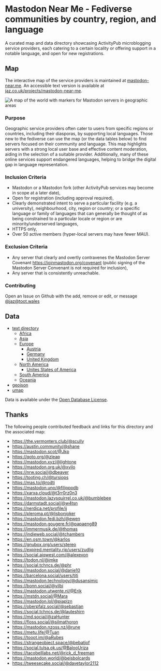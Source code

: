 # Mastodon Near Me -  Fediverse communities by country, region, and language
A curated map and data directory showcasing ActivityPub microblogging service providers, each catering to a certain locality or offering support in a notable language, and open for new registrations.

## Map 
The interactive map of the service providers is maintained at [mastodon-near.me](http://mastodon-near.me).  An accessible text version is available at [jaz.co.uk/projects/mastodon-near-me](https://jaz.co.uk/projects/mastodon-near-me/ ).

![A map of the world with markers for Mastodon servers in geographic areas](https://user-images.githubusercontent.com/3419832/229815849-9370631a-e986-4090-a18e-be2d5a8ce608.png)
### Purpose 
Geographic service providers often cater to users from specific regions or countries, including their diasporas, by supporting local languages. Those new to the fediverse can use the map (or the data tables below) to find servers focused on their community and language. This map highlights servers with a strong local user base and effective content moderation, aiding in the selection of a suitable provider. Additionally, many of these online services support endangered languages, helping to bridge the digital gap in language representation.

### Inclusion Criteria 
 - Mastodon or a Mastodon fork (other ActivityPub services may become in scope at a later date),
 - Open for registration (including approval required),
 - Clearly demonstrated intent to serve a particular facility (e.g. a university), neighbourhood, city, region or country; or a specific language or family of languages that can generally be thought of as being constrained to a particular locale or region or are minority/underserved languages,
 - HTTPS only,
 - Over 50 active members (hyper-local servers may have fewer MAU).
 
 ### Exclusion Criteria
  - Any server that clearly and overtly contravenes the Mastodon Server Covenant https://joinmastodon.org/covenant (public signing of the Mastodon Server Convenant is not required for inclusion),
  - Any server that is consistently unreachable.

### Contributing
Open an Issue on Github with the add, remove or edit, or message [@jaz@toot.wales](https://toot.wales/@jaz)

## Data 
 - [text directory](https://jaz.co.uk/projects/mastodon-near-me/)
   - [Africa](https://jaz.co.uk/projects/mastodon-near-me/#africa)
   - [Asia](https://jaz.co.uk/projects/mastodon-near-me/#asia)
   - [Europe](https://jaz.co.uk/projects/mastodon-near-me/#europe)
     - [Austria](https://jaz.co.uk/projects/mastodon-near-me/#austria-osterreich)
     - [Germany](https://jaz.co.uk/projects/mastodon-near-me/#germany-deutschland)
     - [United Kingdom](https://jaz.co.uk/projects/mastodon-near-me/#united-kingdom)
   - [North America](https://jaz.co.uk/projects/mastodon-near-me/#north-america)
     - [Unites States of America](https://jaz.co.uk/projects/mastodon-near-me/#unites-states-of-america)
   - [South America](https://jaz.co.uk/projects/mastodon-near-me/#south-america)
   - [Oceania](https://jaz.co.uk/projects/mastodon-near-me/#oceania)
 - [geojson](https://github.com/jazmichaelking/mastodon-near-me/blob/main/mastodon_near_me___global_mastodon_server_list_by_country_and_region.geojson)
 - [umap](https://github.com/jazmichaelking/mastodon-near-me/blob/main/umap_full_backup.umap)

Data is available under the [Open Database License](https://github.com/jazmichaelking/mastodon-near-me/blob/main/LICENSE).

## Thanks
The following people contributed feedback and links for this directory and the associated map:
 - https://the.vermonters.club/@scully
 - https://austin.community/@shane
 - https://mastodon.scot/@Jkp
 - https://qoto.org/@zleap
 - https://mastodon.xyz/@lightone
 - https://mastodon.org.uk/@xvilo
 - https://nrw.social/@dbeaver
 - https://tooting.ch/@tursiops
 - https://mas.to/@rodti
 - https://mastodon.uno/@filippodb
 - https://xarxa.cloud/@t3rr0rz0n3
 - https://mastodon.lazysquirrel.co.uk/@bumblebee
 - https://darmstadt.social/@w4tsn
 - https://nerdica.net/profile/ij
 - https://pleroma.pt/@lisbonjoker
 - https://mastodon.fedi.bzh/@ewen
 - https://mastodon.gougere.fr/@papaeng89
 - https://immermusik.de/@thomas
 - https://indieweb.social/@tchambers
 - https://en.osm.town/@karlos
 - https://gnubox.org/users/stereo
 - https://expired.mentality.rip/users/zudlig
 - https://social.aiqwest.com/@alexevon
 - https://todon.nl/@imke
 - https://social.tchncs.de/@phr
 - https://mastodon.social/@danie10
 - https://barcelona.social/users/titi
 - https://mastodon.technology/@dusansimic
 - https://bonn.social/@vilbi
 - https://mastodon.utwente.nl/@Erik
 - https://mstdn.social/@Mara
 - https://mastodon.lol/@piaplzn
 - https://oberpfalz.social/@sebastian
 - https://social.tchncs.de/@lauteshirn
 - https://md.social/@zaHunter
 - https://floss.social/@silmathoron
 - https://mastodon.nzoss.nz/@rune
 - https://metu.life/@Tuan
 - https://tooot.im/@aRubes
 - https://strangeobject.space/@bebatjof
 - https://social.tulsa.ok.us/@BalooUriza
 - https://tacobelllabs.net/@rick_d_freeman
 - https://mastodon.world/@beisbolcards
 - https://tweesecake.social/@davetaylor2112

